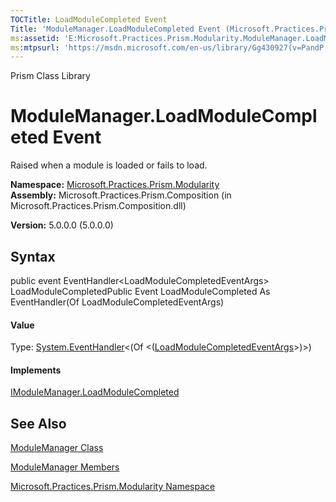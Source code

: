 ```yaml
---
TOCTitle: LoadModuleCompleted Event
Title: 'ModuleManager.LoadModuleCompleted Event (Microsoft.Practices.Prism.Modularity)'
ms:assetid: 'E:Microsoft.Practices.Prism.Modularity.ModuleManager.LoadModuleCompleted'
ms:mtpsurl: 'https://msdn.microsoft.com/en-us/library/Gg430927(v=PandP.50)'
---
```


Prism Class Library

ModuleManager.LoadModuleCompleted Event
===========================================

Raised when a module is loaded or fails to load.

**Namespace:** [Microsoft.Practices.Prism.Modularity](https://msdn.microsoft.com/n:microsoft.practices.prism.modularity)
**Assembly:** Microsoft.Practices.Prism.Composition (in Microsoft.Practices.Prism.Composition.dll)

**Version:** 5.0.0.0 (5.0.0.0)

## Syntax


<span id="syntaxToggle"></span>public event EventHandler&lt;LoadModuleCompletedEventArgs&gt; LoadModuleCompletedPublic Event LoadModuleCompleted As EventHandler(Of LoadModuleCompletedEventArgs)
#### Value

Type: [System.EventHandler](http://msdn2.microsoft.com/en-us/library/db0etb8x)&lt;(Of &lt;([LoadModuleCompletedEventArgs](https://msdn.microsoft.com/t:microsoft.practices.prism.modularity.loadmodulecompletedeventargs)&gt;)&gt;)
#### Implements

[IModuleManager.LoadModuleCompleted](https://msdn.microsoft.com/e:microsoft.practices.prism.modularity.imodulemanager.loadmodulecompleted)

See Also
--------


[ModuleManager Class](https://msdn.microsoft.com/t:microsoft.practices.prism.modularity.modulemanager)

[ModuleManager Members](https://msdn.microsoft.com/allmembers.t:microsoft.practices.prism.modularity.modulemanager)

[Microsoft.Practices.Prism.Modularity Namespace](https://msdn.microsoft.com/n:microsoft.practices.prism.modularity)
